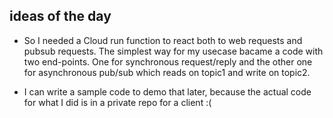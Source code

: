 ## ideas of the day

- So I needed a Cloud run function to react both to web requests and pubsub requests. The simplest way for my usecase bacame a code with two end-points. One for synchronous request/reply and the other one for asynchronous pub/sub which reads on topic1 and write on topic2.

- I can write a sample code to demo that later, because the actual code for what I did is in a private repo for a client :(